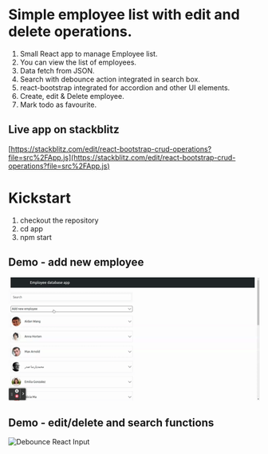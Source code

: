 # Simple employee list with edit and delete operations.
1. Small React app to manage Employee list. <br />
2. You can view the list of employees. <br />
3. Data fetch from JSON.<br />
4. Search with debounce action integrated in search box.<br />
5. react-bootstrap integrated for accordion and other UI elements. <br />
6. Create, edit & Delete employee. <br />
7. Mark todo as favourite. 

## Live app on stackblitz<br/>
[https://stackblitz.com/edit/react-bootstrap-crud-operations?file=src%2FApp.js](https://stackblitz.com/edit/react-bootstrap-crud-operations?file=src%2FApp.js)

# Kickstart
1. checkout the repository
2. cd app
3. npm start

## Demo - add new employee
![Debounce React Input](./app/create-new.gif)

## Demo - edit/delete and search functions
![Debounce React Input](./app/main-app.gif)
